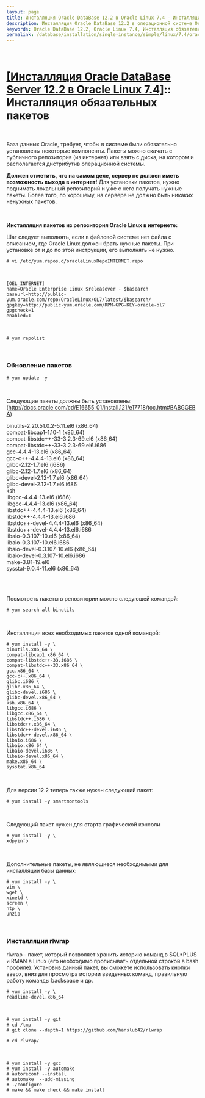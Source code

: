 ```yaml
---
layout: page
title: Инсталляция Oracle DataBase 12.2 в Oracle Linux 7.4 - Инсталляция обязательных пакетов
description: Инсталляция Oracle DataBase 12.2 в операционной системе Oracle Linux 7.4 - Инсталляция обязательных пакетов
keywords: Oracle DataBase 12.2, Oracle Linux 7.4, Инсталляция обязательных пакетов
permalink: /database/installation/single-instance/simple/linux/7.4/oracle/12.2/install-mandatory-packages/
---
```


<br/>

# <a href="/database/installation/single-instance/simple/linux/7.4/oracle/12.2/">[Инсталляция Oracle DataBase Server 12.2 в Oracle Linux 7.4]</a>:: Инсталляция обязательных пакетов

<br/>

База данных Oracle, требует, чтобы в системе были обязательно установлены некоторые компоненты. Пакеты можно скачать с публичного репозитория (из интернет) или взять с диска, на котором и располагается дистрибутив операционной системы.

<strong>Должен отметить, что на самом деле, сервер не должен иметь возможность выхода в интернет!</strong> Для установки пакетов, нужно поднимать локальный репозиторий и уже с него получать нужные пакеты. Более того, по хорошему, на сервере не должно быть никаких ненужных пакетов.

<br/>

**Инсталляция пакетов из репозитория Oracle Linux в интернете:**

Шаг следует выполнять, если в файловой системе нет файла с описанием, где Oracle Linux должен брать нужные пакеты. При установке от и до по этой инструкции, его выполнять не нужно.

    # vi /etc/yum.repos.d/oracleLinuxRepoINTERNET.repo

<br/>

    [OEL_INTERNET]
    name=Oracle Enterprise Linux $releasever - $basearch
    baseurl=http://public-yum.oracle.com/repo/OracleLinux/OL7/latest/$basearch/
    gpgkey=http://public-yum.oracle.com/RPM-GPG-KEY-oracle-ol7
    gpgcheck=1
    enabled=1

<br/>

    # yum repolist

<br/>

### Обновление пакетов

    # yum update -y

<br/>

Следующие пакеты должны быть установлены: (http://docs.oracle.com/cd/E16655_01/install.121/e17718/toc.htm#BABGGEBA)

binutils-2.20.51.0.2-5.11.el6 (x86_64)<br/>
compat-libcap1-1.10-1 (x86_64)<br/>
compat-libstdc++-33-3.2.3-69.el6 (x86_64)<br/>
compat-libstdc++-33-3.2.3-69.el6.i686<br/>
gcc-4.4.4-13.el6 (x86_64)<br/>
gcc-c++-4.4.4-13.el6 (x86_64)<br/>
glibc-2.12-1.7.el6 (i686)<br/>
glibc-2.12-1.7.el6 (x86_64)<br/>
glibc-devel-2.12-1.7.el6 (x86_64)<br/>
glibc-devel-2.12-1.7.el6.i686<br/>
ksh<br/>
libgcc-4.4.4-13.el6 (i686)<br/>
libgcc-4.4.4-13.el6 (x86_64)<br/>
libstdc++-4.4.4-13.el6 (x86_64)<br/>
libstdc++-4.4.4-13.el6.i686<br/>
libstdc++-devel-4.4.4-13.el6 (x86_64)<br/>
libstdc++-devel-4.4.4-13.el6.i686<br/>
libaio-0.3.107-10.el6 (x86_64)<br/>
libaio-0.3.107-10.el6.i686<br/>
libaio-devel-0.3.107-10.el6 (x86_64)<br/>
libaio-devel-0.3.107-10.el6.i686<br/>
make-3.81-19.el6<br/>
sysstat-9.0.4-11.el6 (x86_64)<br/>

<br/><br/>

Посмотреть пакеты в репозитории можно следующей командой:

    # yum search all binutils

<br/>

Инсталляция всех необходимых пакетов одной командой:

    # yum install -y \
    binutils.x86_64 \
    compat-libcap1.x86_64 \
    compat-libstdc++-33.i686 \
    compat-libstdc++-33.x86_64 \
    gcc.x86_64 \
    gcc-c++.x86_64 \
    glibc.i686 \
    glibc.x86_64 \
    glibc-devel.i686 \
    glibc-devel.x86_64 \
    ksh.x86_64 \
    libgcc.i686 \
    libgcc.x86_64 \
    libstdc++.i686 \
    libstdc++.x86_64 \
    libstdc++-devel.i686 \
    libstdc++-devel.x86_64 \
    libaio.i686 \
    libaio.x86_64 \
    libaio-devel.i686 \
    libaio-devel.x86_64 \
    make.x86_64 \
    sysstat.x86_64

<br/>

Для версии 12.2 теперь также нужен следующий пакет:

    # yum install -y smartmontools

<br/>

Следующий пакет нужен для старта графической консоли

    # yum install -y \
    xdpyinfo

<br/>

Дополнительные пакеты, не являющиеся необходимыми для инсталляции базы данных:

    # yum install -y \
    vim \
    wget \
    xinetd \
    screen \
    ntp \
    unzip

<br/>

### Инсталляция rlwrap

rlwrap - пакет, который позволяет хранить историю команд в SQL\*PLUS и RMAN в Linux (его необходимо прописывать отдельной строкой в bash профиле). Установив данный пакет, вы сможете использовать кнопки вверх, вниз для просмотра истории введенных команд, правильную работу команды backspace и др.

    # yum install -y \
    readline-devel.x86_64

<br/>

    # yum install -y git
    # cd /tmp
    # git clone --depth=1 https://github.com/hanslub42/rlwrap

    # cd rlwrap/

<br/>

    # yum install -y gcc
    # yum install -y automake
    # autoreconf --install
    # automake  --add-missing
    # ./configure
    # make && make check && make install
